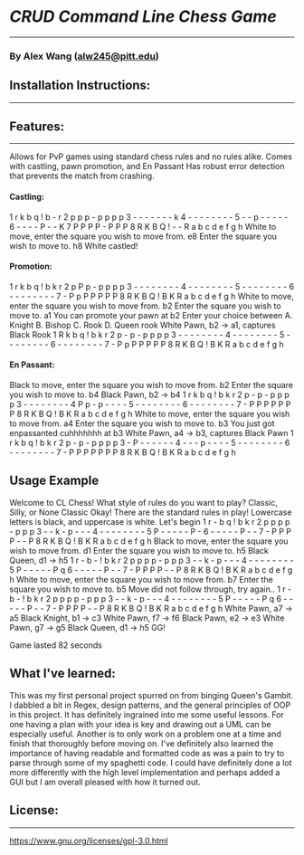 # *CRUD Command Line Chess Game*
---
### By Alex Wang (alw245@pitt.edu)

## Installation Instructions:
---

## Features:
---
Allows for PvP games using standard chess rules and no rules alike. Comes with castling, pawn promotion, and En Passant
Has robust error detection that prevents the match from crashing.

#### Castling:
1 r k b q ! b - r
2 p p p - p p p p
3 - - - - - - - k
4 - - - - - - - -
5 - - p - - - - -
6 - - - - P - - K
7 P P P P - P P P
8 R K B Q ! - - R
  a b c d e f g h
White to move, enter the square you wish to move from.
e8
Enter the square you wish to move to.
h8
White castled!

#### Promotion:
1 r k b q ! b k r
2 p P p - p p p p
3 - - - - - - - -
4 - - - - - - - -
5 - - - - - - - -
6 - - - - - - - -
7 - P p P P P P P
8 R K B Q ! B K R
  a b c d e f g h
White to move, enter the square you wish to move from.
b2
Enter the square you wish to move to.
a1
You can promote your pawn at b2 Enter your choice between 
A. Knight
B. Bishop
C. Rook
D. Queen
rook
White Pawn, b2 -> a1, captures Black Rook
1 R k b q ! b k r
2 p - p - p p p p
3 - - - - - - - -
4 - - - - - - - -
5 - - - - - - - -
6 - - - - - - - -
7 - P p P P P P P
8 R K B Q ! B K R
  a b c d e f g h
  
#### En Passant:
Black to move, enter the square you wish to move from.
b2
Enter the square you wish to move to.
b4
Black Pawn, b2 -> b4
1 r k b q ! b k r
2 p - p - p p p p
3 - - - - - - - -
4 P p - p - - - -
5 - - - - - - - -
6 - - - - - - - -
7 - P P P P P P P
8 R K B Q ! B K R
  a b c d e f g h
White to move, enter the square you wish to move from.
a4
Enter the square you wish to move to.
b3
You just got enpassanted cuhhhhhhh at b3
White Pawn, a4 -> b3, captures Black Pawn
1 r k b q ! b k r
2 p - p - p p p p
3 - P - - - - - -
4 - - - p - - - -
5 - - - - - - - -
6 - - - - - - - -
7 - P P P P P P P
8 R K B Q ! B K R
  a b c d e f g h
  
  
  
## Usage Example
Welcome to CL Chess!
What style of rules do you want to play?
Classic, Silly, or None
Classic
Okay! There are the standard rules in play! Lowercase letters is black, and uppercase is white. 
Let's begin
1 r - b q ! b k r
2 p p p p - p p p
3 - - k - p - - -
4 - - - - - - - -
5 P - - - - - P -
6 - - - - - P - -
7 - P P P P - - P
8 R K B Q ! B K R
  a b c d e f g h
Black to move, enter the square you wish to move from.
d1
Enter the square you wish to move to.
h5
Black Queen, d1 -> h5
1 r - b - ! b k r
2 p p p p - p p p
3 - - k - p - - -
4 - - - - - - - -
5 P - - - - - P q
6 - - - - - P - -
7 - P P P P - - P
8 R K B Q ! B K R
  a b c d e f g h
White to move, enter the square you wish to move from.
b7
Enter the square you wish to move to.
b5
Move did not follow through, try again..
1 r - b - ! b k r
2 p p p p - p p p
3 - - k - p - - -
4 - - - - - - - -
5 P - - - - - P q
6 - - - - - P - -
7 - P P P P - - P
8 R K B Q ! B K R
  a b c d e f g h
White Pawn, a7 -> a5
Black Knight, b1 -> c3
White Pawn, f7 -> f6
Black Pawn, e2 -> e3
White Pawn, g7 -> g5
Black Queen, d1 -> h5
GG!

Game lasted 82 seconds

## What I've learned:
This was my first personal project spurred on from binging Queen's Gambit. I dabbled a bit in Regex, design patterns, and the general principles of OOP in this project. It has definitely ingrained into me some useful lessons. For one having a plan with your idea is key and drawing out a UML can be especially useful. Another is to only work on a problem one at a time and finish that thoroughly before moving on. I've definitely also learned the importance of having readable and formatted code as was a pain to try to parse through some of my spaghetti code. I could have definitely done a lot more differently with the high level implementation and perhaps added a GUI but I am overall pleased with how it turned out. 

## License:
---
https://www.gnu.org/licenses/gpl-3.0.html

